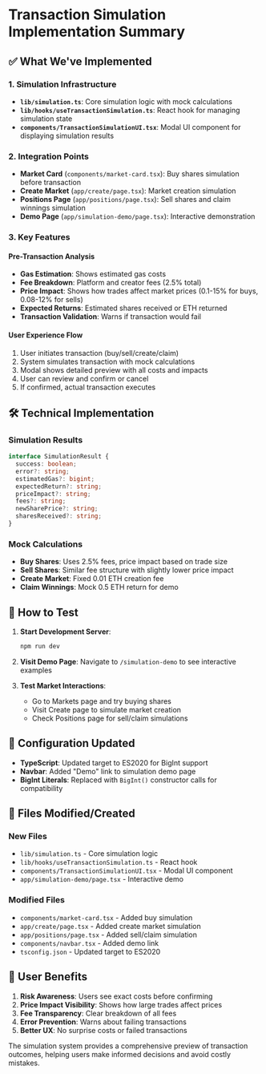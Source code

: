 # Transaction Simulation Implementation Summary

## ✅ What We've Implemented

### 1. **Simulation Infrastructure**
- **`lib/simulation.ts`**: Core simulation logic with mock calculations
- **`lib/hooks/useTransactionSimulation.ts`**: React hook for managing simulation state  
- **`components/TransactionSimulationUI.tsx`**: Modal UI component for displaying simulation results

### 2. **Integration Points**
- **Market Card** (`components/market-card.tsx`): Buy shares simulation before transaction
- **Create Market** (`app/create/page.tsx`): Market creation simulation 
- **Positions Page** (`app/positions/page.tsx`): Sell shares and claim winnings simulation
- **Demo Page** (`app/simulation-demo/page.tsx`): Interactive demonstration

### 3. **Key Features**

#### Pre-Transaction Analysis
- **Gas Estimation**: Shows estimated gas costs
- **Fee Breakdown**: Platform and creator fees (2.5% total)
- **Price Impact**: Shows how trades affect market prices (0.1-15% for buys, 0.08-12% for sells)
- **Expected Returns**: Estimated shares received or ETH returned
- **Transaction Validation**: Warns if transaction would fail

#### User Experience Flow
1. User initiates transaction (buy/sell/create/claim)
2. System simulates transaction with mock calculations
3. Modal shows detailed preview with all costs and impacts
4. User can review and confirm or cancel
5. If confirmed, actual transaction executes

## 🛠 Technical Implementation

### Simulation Results
```typescript
interface SimulationResult {
  success: boolean;
  error?: string;
  estimatedGas?: bigint;
  expectedReturn?: string;
  priceImpact?: string;
  fees?: string;
  newSharePrice?: string;
  sharesReceived?: string;
}
```

### Mock Calculations
- **Buy Shares**: Uses 2.5% fees, price impact based on trade size
- **Sell Shares**: Similar fee structure with slightly lower price impact
- **Create Market**: Fixed 0.01 ETH creation fee
- **Claim Winnings**: Mock 0.5 ETH return for demo

## 🚀 How to Test

1. **Start Development Server**:
   ```bash
   npm run dev
   ```

2. **Visit Demo Page**: 
   Navigate to `/simulation-demo` to see interactive examples

3. **Test Market Interactions**:
   - Go to Markets page and try buying shares
   - Visit Create page to simulate market creation
   - Check Positions page for sell/claim simulations

## 🔧 Configuration Updated

- **TypeScript**: Updated target to ES2020 for BigInt support
- **Navbar**: Added "Demo" link to simulation demo page
- **BigInt Literals**: Replaced with `BigInt()` constructor calls for compatibility

## 📁 Files Modified/Created

### New Files
- `lib/simulation.ts` - Core simulation logic
- `lib/hooks/useTransactionSimulation.ts` - React hook
- `components/TransactionSimulationUI.tsx` - Modal UI component  
- `app/simulation-demo/page.tsx` - Interactive demo

### Modified Files
- `components/market-card.tsx` - Added buy simulation
- `app/create/page.tsx` - Added create market simulation
- `app/positions/page.tsx` - Added sell/claim simulation
- `components/navbar.tsx` - Added demo link
- `tsconfig.json` - Updated target to ES2020

## 🎯 User Benefits

1. **Risk Awareness**: Users see exact costs before confirming
2. **Price Impact Visibility**: Shows how large trades affect prices
3. **Fee Transparency**: Clear breakdown of all fees
4. **Error Prevention**: Warns about failing transactions
5. **Better UX**: No surprise costs or failed transactions

The simulation system provides a comprehensive preview of transaction outcomes, helping users make informed decisions and avoid costly mistakes.
